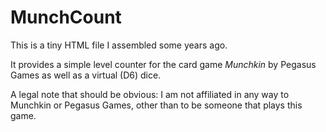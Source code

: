 # MunchCount

This is a tiny HTML file I assembled some years ago.

It provides a simple level counter for the card game *Munchkin* by Pegasus Games as well as a virtual (D6) dice.

A legal note that should be obvious: I am not affiliated in any way to Munchkin or Pegasus Games, other than to be
someone that plays this game.